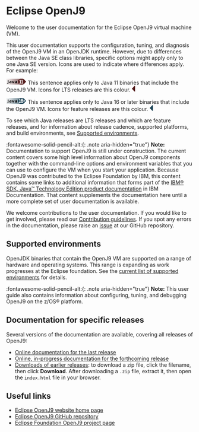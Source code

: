 <!--
* Copyright (c) 2017, 2021 IBM Corp. and others
*
* This program and the accompanying materials are made
* available under the terms of the Eclipse Public License 2.0
* which accompanies this distribution and is available at
* https://www.eclipse.org/legal/epl-2.0/ or the Apache
* License, Version 2.0 which accompanies this distribution and
* is available at https://www.apache.org/licenses/LICENSE-2.0.
*
* This Source Code may also be made available under the
* following Secondary Licenses when the conditions for such
* availability set forth in the Eclipse Public License, v. 2.0
* are satisfied: GNU General Public License, version 2 with
* the GNU Classpath Exception [1] and GNU General Public
* License, version 2 with the OpenJDK Assembly Exception [2].
*
* [1] https://www.gnu.org/software/classpath/license.html
* [2] http://openjdk.java.net/legal/assembly-exception.html
*
* SPDX-License-Identifier: EPL-2.0 OR Apache-2.0 OR GPL-2.0 WITH
* Classpath-exception-2.0 OR LicenseRef-GPL-2.0 WITH Assembly-exception
-->

# Eclipse OpenJ9

Welcome to the user documentation for the Eclipse OpenJ9 virtual machine (VM).

This user documentation supports the configuration, tuning, and diagnosis of the OpenJ9 VM in an OpenJDK runtime. However, due to differences between the Java SE class libraries, specific options might apply only to one Java SE version. Icons are used to indicate where differences apply. For example:

![Start of content that applies only to Java 11 (LTS)](cr/java11.png) This sentence applies only to Java 11 binaries that include the OpenJ9 VM. Icons for LTS releases are this colour. ![End of content that applies only to Java 11 (LTS)](cr/java_close_lts.png)

![Start of content that applies only to Java 16 and later](cr/java16plus.png) This sentence applies only to Java 16 or later binaries that include the OpenJ9 VM. Icons for feature releases are this colour. ![End of content that applies only to Java 16 or later](cr/java_close.png)

To see which Java releases are LTS releases and which are feature releases, and for information about release cadence, supported platforms, and build environments, see [Supported environments](openj9_support.md).

:fontawesome-solid-pencil-alt:{: .note aria-hidden="true"} **Note:** Documentation to support OpenJ9 is still under construction. The current content covers
some high level information about OpenJ9 components together with the command-line options and environment variables that you can use to configure the VM when you start your application. Because OpenJ9 was contributed to the Eclipse Foundation by IBM, this content contains some links to additional information that forms part of the [IBM&reg; SDK, Java&trade; Technology Edition product documentation](https://www.ibm.com/support/knowledgecenter/SSYKE2/welcome_javasdk_family.html) in IBM Documentation. That content supplements the documentation here until a more complete set of user documentation is available.

We welcome contributions to the user documentation. If you would like to get involved, please read our [Contribution guidelines](https://github.com/eclipse-openj9/openj9-docs/blob/master/CONTRIBUTING.md). If you spot any errors in the documentation, please raise an [issue](https://github.com/eclipse-openj9/openj9-docs/issues/new?template=documentation-error.md) at our GitHub repository.

## Supported environments

OpenJDK binaries that contain the OpenJ9 VM are supported on a range of hardware and operating systems. This range is expanding as work progresses at the Eclipse foundation. See the [current list of supported environments](openj9_support.md) for details.

:fontawesome-solid-pencil-alt:{: .note aria-hidden="true"} **Note:** This user guide also contains information about configuring, tuning, and debugging OpenJ9 on the z/OS&reg; platform.

## Documentation for specific releases

Several versions of the documentation are available, covering all releases of OpenJ9:

- [Online documentation for the last release](https://www.eclipse.org/openj9/docs/index.html)
- [Online, in-progress documentation for the forthcoming release](https://eclipse-openj9.github.io/openj9-docs/)
- [Downloads of earlier releases](https://github.com/eclipse-openj9/openj9-docs/tree/master/downloads): to download a zip file, click the filename, then click **Download**. After downloading a `.zip` file, extract it, then open the `index.html` file in your browser.

## Useful links

- [Eclipse OpenJ9 website home page](https://www.eclipse.org/openj9)
- [Eclipse OpenJ9 GitHub repository](https://github.com/eclipse-openj9/openj9)
- [Eclipse Foundation OpenJ9 project page](https://projects.eclipse.org/projects/technology.openj9)

<!-- ==== END OF TOPIC ==== index.md ==== -->

